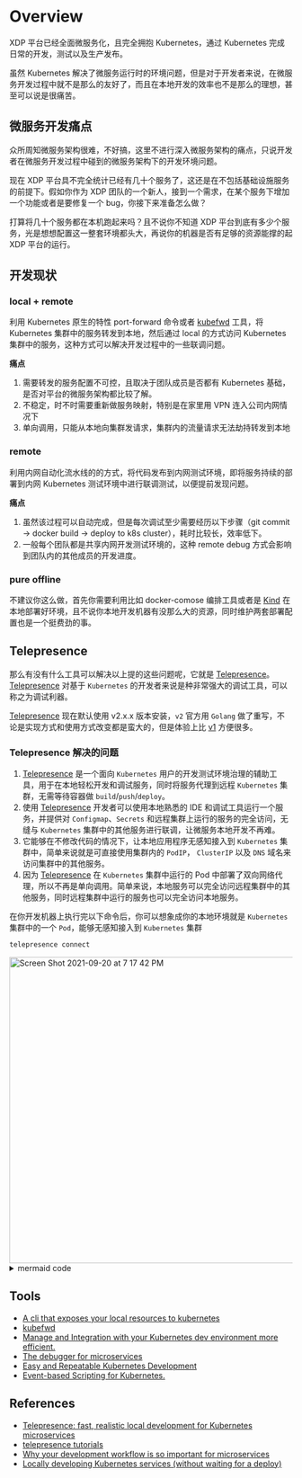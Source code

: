 
# Overview

XDP 平台已经全面微服务化，且完全拥抱 Kubernetes，通过 Kubernetes 完成日常的开发，测试以及生产发布。

虽然 Kubernetes 解决了微服务运行时的环境问题，但是对于开发者来说，在微服务开发过程中就不是那么的友好了，而且在本地开发的效率也不是那么的理想，甚至可以说是很痛苦。


## 微服务开发痛点

众所周知微服务架构很难，不好搞，这里不进行深入微服务架构的痛点，只说开发者在微服务开发过程中碰到的微服务架构下的开发环境问题。

现在 XDP 平台具不完全统计已经有几十个服务了，这还是在不包括基础设施服务的前提下。假如你作为 XDP 团队的一个新人，接到一个需求，在某个服务下增加一个功能或者是要修复一个 bug，你接下来准备怎么做？

打算将几十个服务都在本机跑起来吗？且不说你不知道 XDP 平台到底有多少个服务，光是想想配置这一整套环境都头大，再说你的机器是否有足够的资源能撑的起 XDP 平台的运行。

## 开发现状

### local + remote

利用 Kubernetes 原生的特性 port-forward 命令或者 [kubefwd](https://github.com/txn2/kubefwd) 工具，将 Kubernetes 集群中的服务转发到本地，然后通过 local 的方式访问 Kubernetes 集群中的服务，这种方式可以解决开发过程中的一些联调问题。

**痛点**

1. 需要转发的服务配置不可控，且取决于团队成员是否都有 Kubernetes 基础，是否对平台的微服务架构都比较了解。
2. 不稳定，时不时需要重新做服务映射，特别是在家里用 VPN 连入公司内网情况下
3. 单向调用，只能从本地向集群发请求，集群内的流量请求无法劫持转发到本地

### remote

利用内网自动化流水线的的方式，将代码发布到内网测试环境，即将服务持续的部署到内网 Kubernetes 测试环境中进行联调测试，以便提前发现问题。

**痛点**

1. 虽然该过程可以自动完成，但是每次调试至少需要经历以下步骤（git commit -> docker build -> deploy to k8s cluster），耗时比较长，效率低下。
2. 一般每个团队都是共享内网开发测试环境的，这种 remote debug 方式会影响到团队内的其他成员的开发进度。

### pure offline

不建议你这么做，首先你需要利用比如 docker-comose 编排工具或者是 [Kind](https://github.com/kubernetes-sigs/kind) 在本地部署好环境，且不说你本地开发机器有没那么大的资源，同时维护两套部署配置也是一个挺费劲的事。

## Telepresence

那么有没有什么工具可以解决以上提的这些问题呢，它就是 [Telepresence](https://www.telepresence.io/)。 [Telepresence](https://www.telepresence.io/) 对基于 `Kubernetes` 的开发者来说是种非常强大的调试工具，可以称之为调试利器。

[Telepresence](https://www.telepresence.io/) 现在默认使用 v2.x.x 版本安装，`v2` 官方用 `Golang` 做了重写，不论是实现方式和使用方式改变都是蛮大的，但是体验上比 [v1](https://github.com/lqshow/telepresence-labs/tree/telepresence_v1) 方便很多。

### Telepresence 解决的问题

1. [Telepresence](https://www.telepresence.io/) 是一个面向 `Kubernetes` 用户的开发测试环境治理的辅助工具，用于在本地轻松开发和调试服务，同时将服务代理到远程  `Kubernetes` 集群，无需等待容器做 `build`/`push`/`deploy`。
2. 使用 [Telepresence](https://www.telepresence.io/) 开发者可以使用本地熟悉的 IDE 和调试工具运行一个服务，并提供对 `Configmap`、`Secrets` 和远程集群上运行的服务的完全访问，无缝与 `Kubernetes` 集群中的其他服务进行联调，让微服务本地开发不再难。
3. 它能够在不修改代码的情况下，让本地应用程序无感知接入到 `Kubernetes` 集群中，简单来说就是可直接使用集群内的 `PodIP`， `ClusterIP` 以及 `DNS` 域名来访问集群中的其他服务。
4. 因为 [Telepresence](https://www.telepresence.io/) 在 `Kubernetes` 集群中运行的 Pod 中部署了双向网络代理，所以不再是单向调用。简单来说，本地服务可以完全访问远程集群中的其他服务，同时远程集群中运行的服务也可以完全访问本地服务。



在你开发机器上执行完以下命令后，你可以想象成你的本地环境就是 `Kubernetes` 集群中的一个 `Pod`，能够无感知接入到 `Kubernetes` 集群

```bash
telepresence connect
```

<img width="545" alt="Screen Shot 2021-09-20 at 7 17 42 PM" src="https://user-images.githubusercontent.com/8086910/133993977-2c1f7033-f4d4-4c39-9dce-70d43e6e97fb.png">

<details>
	<summary>mermaid code</summary>


```
graph TB

classDef runtime fill:#fff,stroke-dasharray: 2 2;
classDef apps color:#fff,fill:#fff
subgraph cluster[Kubernetes in cloud]
    subgraph one
    app1[k8s.Service] --- app2[k8s.Service] --- app3[k8s.Service]
    end

    subgraph laptop[Laptop]
    app[Your Service]
    end

    subgraph three
    app3-1[k8s.Service] --- app3-2[k8s.Service] --- app3-3[k8s.Service]
    end
end

class cluster,laptop runtime
class one,three apps
```

</details>

## Tools

- [A cli that exposes your local resources to kubernetes](https://github.com/omrikiei/ktunnel)
- [kubefwd](https://github.com/txn2/kubefwd)
- [Manage and Integration with your Kubernetes dev environment more efficient.](https://github.com/alibaba/kt-connect)
- [The debugger for microservices](https://squash.solo.io/)
- [Easy and Repeatable Kubernetes Development](https://github.com/GoogleContainerTools/skaffold)
- [Event-based Scripting for Kubernetes.](https://github.com/brigadecore/brigade)


## References

- [Telepresence: fast, realistic local development for Kubernetes microservices](https://www.telepresence.io/)
- [telepresence tutorials](https://www.telepresence.io/tutorials/kubernetes)
- [Why your development workflow is so important for microservices](https://www.getambassador.io/resources/why-workflow/)
- [Locally developing Kubernetes services (without waiting for a deploy)](https://hackernoon.com/locally-developing-kubernetes-services-without-waiting-for-a-deploy-f63995de7b99)